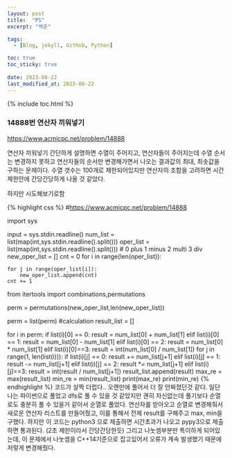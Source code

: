 ```yaml
---
layout: post
title:  "PS"
excerpt: "백준"

tags:
  - [Blog, jekyll, Github, Python]

toc: true
toc_sticky: true
 
date: 2023-08-22
last_modified_at: 2023-08-22
---
```

{% include toc.html %}
### 14888번 연산자 끼워넣기
https://www.acmicpc.net/problem/14888

연산자 끼워넣기 
간단하게 설명하면 수열이 주어지고, 연산자들이 주어지는데
수열 순서는 변경하지 못하고 연산자들의 순서만 변경해가면서 나오는 결과값의
최대, 최솟값을 구하는 문제이다.
수열 갯수는 100개로 제한되어있지만 연산자의 조합을 고려하면 시간 제한안에 간당간당하게 나올 것 같았다.

하지만 시도해보기로함

{% highlight css %} 
#https://www.acmicpc.net/problem/14888

import sys

input = sys.stdin.readline()
num_list = list(map(int,sys.stdin.readline().split()))
oper_list = list(map(int,sys.stdin.readline().split())) # 0 plus 1 minus 2 multi 3 div
new_oper_list = []
cnt = 0
for i in range(len(oper_list)):
    
    for j in range(oper_list[i]):
        new_oper_list.append(cnt)
    cnt += 1
from itertools import combinations,permutations

perm = permutations(new_oper_list,len(new_oper_list))


perm = list(perm)
#calculation
result_list = []

for i in perm:
    if list(i)[0] == 0:
        result = num_list[0] + num_list[1]
    elif list(i)[0] == 1:
        result = num_list[0] - num_list[1]
    elif list(i)[0] == 2:
        result = num_list[0] * num_list[1]
    elif list(i)[0]==3:
        result = int(num_list[0] / num_list[1])
    for j in range(1, len(list(i))):
        if list(i)[j] == 0:
            result += num_list[j+1]
        elif list(i)[j] == 1:
            result -= num_list[j+1]
        elif list(i)[j] == 2:
            result *= num_list[j+1]
        elif list(i)[j]==3:
            result = int(result / num_list[j+1])
    result_list.append(result)
max_re = max(result_list)
min_re = min(result_list)
print(max_re)
print(min_re)
{% endhighlight %}
코드가 살짝 더럽다.. 오랜만에 풀어서 더 잘 안짜졌던것 같다.
일단 나는 파이썬으로 풀었고 dfs로 풀 수 있을 것 같았지만 괜히 자신없는데 풀기보다 순열로도 충분히 풀 수 있을거 같아서 순열로 풀었다.
연산자를 받아오고 순열로 변경해줘서 새로운 연산자 리스트를 만들어줬고,
이를 통해서 전체 result를 구해주고 max, min을 구했다.
하지만 이 코드는 python3 으로 제출하면 시간초과가 나오고 pypy3으로 제출하면 통과된다. (2초 제한이라서 간당간당한듯)
그리고 나눗셈부분만 특이하게 되어있는데, 이 문제에서 나눗셈을 C++14기준으로 잡고있어서 오류가 계속 발생했기 때문에 저렇게 변경해줬다.
